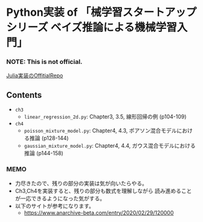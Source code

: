 # Python実装 of 「械学習スタートアップシリーズ ベイズ推論による機械学習入門」

### **NOTE:** This is not official.

[Julia実装のOffitialRepo](https://github.com/sammy-suyama/BayesBook)

## Contents

- `ch3`
  - `linear_regression_2d.py`: Chapter3, 3.5, 線形回帰の例 (p104-109)
- `ch4`
  - `poisson_mixture_model.py`: Chapter4, 4.3, ポアソン混合モデルにおける推論 (p128-144)
  - `gaussian_mixture_model.py`: Chapter4, 4.4, ガウス混合モデルにおける推論 (p144-158)

### MEMO

- 力尽きたので、残りの部分の実装は気が向いたらやる。
- Ch3,Ch4を実装すると、残りの部分も数式を理解しながら 読み進めることが一応できるようになった気がする。
- 以下のサイトが参考になります。
  - https://www.anarchive-beta.com/entry/2020/02/29/120000
